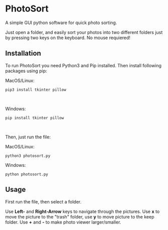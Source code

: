 # PhotoSort
A simple GUI python software for quick photo sorting.

Just open a folder, and easily sort your photos into two different folders just by pressing two keys on the keyboard. No mouse requiered!

## Installation

To run PhotoSort you need Python3 and Pip installed. Then install following packages using pip:

MacOS/Linux:
```
pip3 install tkinter pillow
````
<br>

Windows:
```
pip install tkinter pillow
````
<br>

Then, just run the file:


MacOS/Linux:
```
python3 photosort.py
````

Windows:
```
python photosort.py
````

## Usage

First run the file, then select a folder.

Use <b>Left-</b> and <b>Right-Arrow</b> keys to navigate through the pictures. Use <b>x</b> to move the picture to the "trash" folder, use <b>y</b> to move picture to the keep folder. Use <b>+</b> and <b>-</b> to make photo viewer larger/smaller.